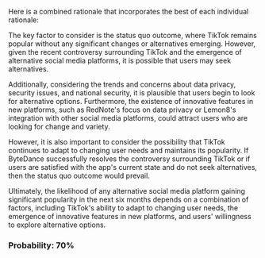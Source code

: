 Here is a combined rationale that incorporates the best of each individual rationale:

The key factor to consider is the status quo outcome, where TikTok remains popular without any significant changes or alternatives emerging. However, given the recent controversy surrounding TikTok and the emergence of alternative social media platforms, it is possible that users may seek alternatives.

Additionally, considering the trends and concerns about data privacy, security issues, and national security, it is plausible that users begin to look for alternative options. Furthermore, the existence of innovative features in new platforms, such as RedNote's focus on data privacy or Lemon8's integration with other social media platforms, could attract users who are looking for change and variety.

However, it is also important to consider the possibility that TikTok continues to adapt to changing user needs and maintains its popularity. If ByteDance successfully resolves the controversy surrounding TikTok or if users are satisfied with the app's current state and do not seek alternatives, then the status quo outcome would prevail.

Ultimately, the likelihood of any alternative social media platform gaining significant popularity in the next six months depends on a combination of factors, including TikTok's ability to adapt to changing user needs, the emergence of innovative features in new platforms, and users' willingness to explore alternative options.

### Probability: 70%